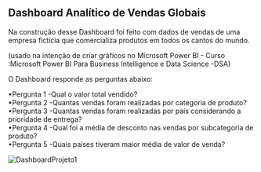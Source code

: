 ## Dashboard Analítico de Vendas Globais

Na construção desse Dashboard foi feito com dados de vendas de uma empresa fictícia que comercializa produtos em todos os cantos do mundo. 

(usado na intenção de criar gráficos no Microsoft Power BI - Curso :Microsoft Power BI Para Business Intelligence e Data Science -DSA)

O Dashboard responde as perguntas abaixo:

•Pergunta 1 -Qual o valor total vendido? <br />
•Pergunta 2 -Quantas vendas foram realizadas por categoria de produto?<br />
•Pergunta 3 -Quantas vendas foram realizadas por país considerando a prioridade de entrega?<br />
•Pergunta 4 -Qual foi a média de desconto nas vendas por subcategoria de produto?<br />
•Pergunta 5 -Quais países tiveram maior média de valor de venda?<br />

![DashboardProjeto1](https://user-images.githubusercontent.com/114547875/218780629-9306e8e0-0bc7-467c-b43c-2e025efbab05.png)
